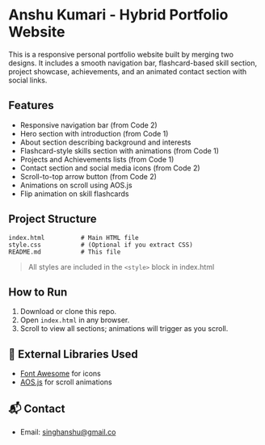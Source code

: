 # Anshu Kumari - Hybrid Portfolio Website

This is a responsive personal portfolio website built by merging two designs. It includes a smooth navigation bar, flashcard-based skill section, project showcase, achievements, and an animated contact section with social links.

## Features
- Responsive navigation bar (from Code 2)
- Hero section with introduction (from Code 1)
- About section describing background and interests
- Flashcard-style skills section with animations (from Code 1)
- Projects and Achievements lists (from Code 1)
- Contact section and social media icons (from Code 2)
- Scroll-to-top arrow button (from Code 2)
- Animations on scroll using AOS.js
- Flip animation on skill flashcards

## Project Structure
```
index.html          # Main HTML file
style.css           # (Optional if you extract CSS)
README.md           # This file
```
> All styles are included in the `<style>` block in index.html

## How to Run
1. Download or clone this repo.
2. Open `index.html` in any browser.
3. Scroll to view all sections; animations will trigger as you scroll.

## 🔗 External Libraries Used
- [Font Awesome](https://fontawesome.com) for icons
- [AOS.js](https://michalsnik.github.io/aos/) for scroll animations

## 📬 Contact
- Email: singhanshu@gmail.co
